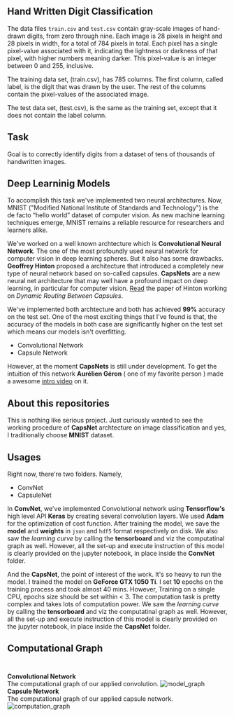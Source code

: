 ## Hand Written Digit Classification

The data files `train.csv` and `test.csv` contain gray-scale images of hand-drawn digits, from zero through nine. Each image is 28 pixels 
in height and 28 pixels in width, for a total of 784 pixels in total. Each pixel has a single pixel-value associated with it, indicating 
the lightness or darkness of that pixel, with higher numbers meaning darker. This pixel-value is an integer between 0 and 255, inclusive.

The training data set, (train.csv), has 785 columns. The first column, called label, is the digit that was drawn by the user. The rest of
the columns contain the pixel-values of the associated image.

The test data set, (test.csv), is the same as the training set, except that it does not contain the label column.

## Task<br>
Goal is to correctly identify digits from a dataset of tens of thousands of handwritten images. 

## Deep Learninig Models<br>
To accomplish this task we've implemented two neural architectures. Now, MNIST ("Modified National Institute of Standards and Technology") is the de facto “hello world” dataset of computer vision. As new machine learning techniques emerge, MNIST remains a reliable resource for researchers and learners alike. 

We've worked on a well known archtecture which is **Convolutional Neural Network**. The one of the most profoundly used neural network for computer vision in deep learning spheres. But it also has some drawbacks. **Geoffrey Hinton** proposed a architecture that introduced a completely new type of neural network based on so-called capsules. **CapsNets** are a new neural net architecture that may well have a profound impact on deep learning, in particular for computer vision. [Read](https://arxiv.org/abs/1710.09829) the paper of Hinton working on *Dynamic Routing Between Capsules*.

We've implemented both archtecture and both has achieved **99%** accuracy on the test set. One of the most exciting things that I've found is that, the accuracy of the models in both case are significantly higher on the test set which means our models isn't overfitting. 

- Convolutional Network
- Capsule Network

However, at the moment **CapsNets** is still under development. To get the intuition of this network **Aurélien Géron** ( one of my favorite person ) made a awesome [intro video](https://www.youtube.com/watch?v=pPN8d0E3900) on it.

## About this repositories<br>
This is nothing like serious project. Just curiously wanted to see the working procedure of **CapsNet** archtecture on image classification and yes, I traditionally choose **MNIST** dataset.

## Usages<br>
Right now, there're two folders. Namely,

- ConvNet
- CapsuleNet

In **ConvNet**, we've implemented Convolutional network using **Tensorflow's** high level API **Keras** by creating several convolution layers. We used **Adam** for the optimization of cost function. After training the model, we save the **model** and **weights** in `json` and `hdf5` format respectively on disk. We also saw the *learning curve* by calling the **tensorboard** and viz the computatinal graph as well. However, all the set-up and execute instruction of this model is clearly provided on the jupyter notebook, in place inside the **ConvNet** folder.

And the **CapsNet**, the point of interest of the work. It's so heavy to run the model. I trained the model on **GeForce GTX 1050 Ti**. I set **10** epochs on the training process and took almost 40 mins. However, Training on a single CPU, epochs size should be set within < 3. The computation task is pretty complex and takes lots of computation power. We saw the *learning curve* by calling the **tensorboard** and viz the computatinal graph as well. However, all the set-up and execute instruction of this model is clearly provided on the jupyter notebook, in place inside the **CapsNet** folder.

## Computational Graph<br><br>
**Convolutional Network**<br>
The computational graph of our applied convolution.
![model_graph](https://user-images.githubusercontent.com/17668390/46923691-5e641580-d03d-11e8-91d2-2a1049fb7ce4.png)
<br>
**Capsule Network**<br>
The computational graph of our applied capsule network.
![computation_graph](https://user-images.githubusercontent.com/17668390/46923780-dbdc5580-d03e-11e8-85ae-39f92e2dcb88.png)
